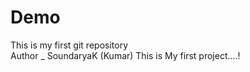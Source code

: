 # Demo
This is my first git repository
<br>
Author _ SoundaryaK (Kumar)
This is My first project....!
